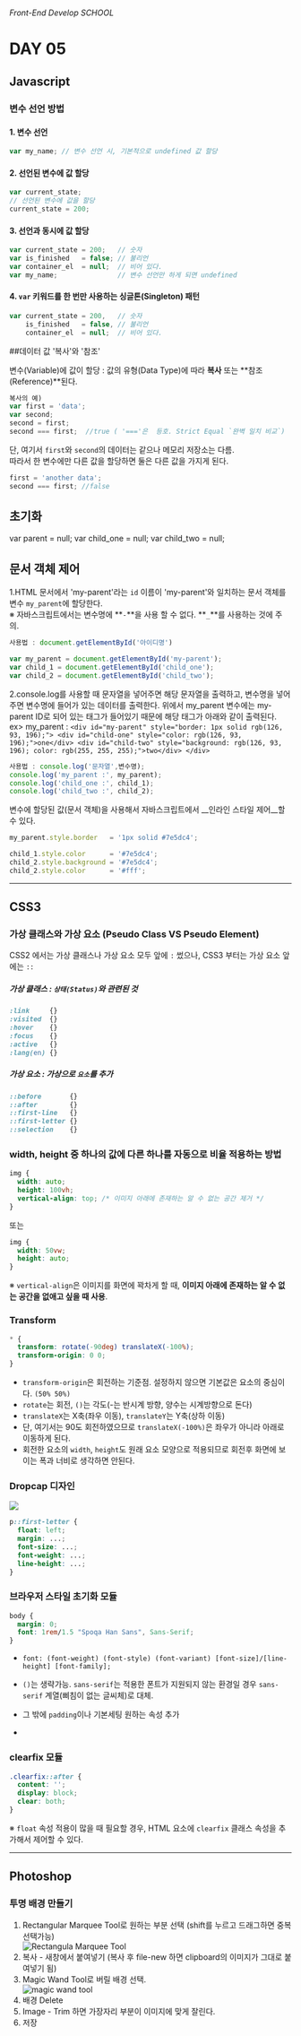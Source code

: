 ###### Front-End Develop SCHOOL

# DAY 05

## Javascript

### 변수 선언 방법

#### 1. 변수 선언
```js
var my_name; // 변수 선언 시, 기본적으로 undefined 값 할당
```

#### 2. 선언된 변수에 값 할당
```js
var current_state;
// 선언된 변수에 값을 할당
current_state = 200;
```

#### 3. 선언과 동시에 값 할당
```js
var current_state = 200;   // 숫자
var is_finished   = false; // 불리언
var container_el  = null;  // 비어 있다.
var my_name;               // 변수 선언만 하게 되면 undefined
```

#### 4. `var` 키워드를 한 번만 사용하는 싱글톤(Singleton) 패턴
```js
var current_state = 200,   // 숫자
    is_finished   = false, // 불리언
    container_el  = null;  // 비어 있다.
```



##데이터 값 '복사'와 '참조'

변수(Variable)에 값이 할당 :  값의 유형(Data Type)에 따라 **복사** 또는 **참조(Reference)**된다.

```js
복사의 예)
var first = 'data';
var second;
second = first;
second === first;  //true ( '==='은  등호. Strict Equal `완벽 일치 비교`)
```

단, 여기서 `first`와 `second`의 데이터는 같으나 메모리 저장소는 다름.<br>
따라서 한 변수에만 다른 값을 할당하면 둘은 다른 값을 가지게 된다.

```js
first = 'another data';
second === first; //false
```



## 초기화
var parent = null;
var child_one = null;
var child_two = null;

## 문서 객체 제어

1.HTML 문서에서 'my-parent'라는 `id` 이름이 'my-parent'와 일치하는 문서 객체를 변수 `my_parent`에 할당한다.<br>
※ 자바스크립트에서는 변수명에 **`-`**을 사용 할 수 없다. **`_`**를 사용하는 것에 주의.

```js
사용법 : document.getElementById('아이디명')

var my_parent = document.getElementById('my-parent');
var child_1 = document.getElementById('child_one');
var child_2 = document.getElementById('child_two');
```
2.console.log를 사용할 때 문자열을 넣어주면 해당 문자열을 출력하고, 변수명을 넣어주면 변수명에 들어가 있는 데이터를 출력한다.
위에서 my_parent 변수에는 my-parent ID로 되어 있는 태그가 들어있기 때문에 해당 태그가 아래와 같이 출력된다.
ex>
my_parent : `<div id="my-parent" style="border: 1px solid rgb(126, 93, 196);">
            <div id="child-one" style="color: rgb(126, 93, 196);">one</div>
            <div id="child-two" style="background: rgb(126, 93, 196); color: rgb(255, 255, 255);">two</div>
            </div>`
```js
사용법 : console.log('문자열',변수명);
console.log('my_parent :', my_parent);
console.log('child_one :', child_1);
console.log('child_two :', child_2);
```

변수에 할당된 값(문서 객체)을 사용해서 자바스크립트에서 __인라인 스타일 제어__할 수 있다.

```js
my_parent.style.border   = '1px solid #7e5dc4';

child_1.style.color      = '#7e5dc4';
child_2.style.background = '#7e5dc4';
child_2.style.color      = '#fff';

```

---


## CSS3

### 가상 클래스와 가상 요소 (Pseudo Class VS Pseudo Element)

CSS2 에서는 가상 클래스나 가상 요소 모두 앞에 `:` 썼으나, CSS3 부터는 가상 요소 앞에는 `::`

##### 가상 클래스 : `상태(Status)`와 관련된 것

```css
:link     {}
:visited  {}
:hover    {}
:focus    {}
:active   {}
:lang(en) {}
```

##### 가상 요소 : 가상으로 `요소`를 추가

```css
::before       {}
::after        {}
::first-line   {}
::first-letter {}
::selection    {}
```



###  width, height 중 하나의 값에 다른 하나를 자동으로 비율 적용하는 방법

```css
img {
  width: auto;
  height: 100vh;
  vertical-align: top; /* 이미지 아래에 존재하는 알 수 없는 공간 제거 */
}
```

또는

```css
img {
  width: 50vw;
  height: auto;
}
```

※ `vertical-align`은 이미지를 화면에 꽉차게 할 때, __이미지 아래에 존재하는 알 수 없는 공간을 없애고 싶을 때 사용__.



### Transform

```css
* {
  transform: rotate(-90deg) translateX(-100%);
  transform-origin: 0 0;
}
```

- `transform-origin`은 회전하는 기준점. 설정하지 않으면 기본값은 요소의 중심이다. `(50% 50%)`
- `rotate`는 회전, `()`는 각도(-는 반시계 방향, 양수는 시계방향으로 돈다)
- `translateX`는 X축(좌우 이동), `translateY`는 Y축(상하 이동)
- 단, 여기서는 90도 회전하였으므로 `translateX(-100%)`은 좌우가 아니라 아래로 이동하게 된다.
- 회전한 요소의 `width`, `height`도 원래 요소 모양으로 적용되므로 회전후 화면에 보이는 폭과 너비로 생각하면 안된다.



### Dropcap 디자인

![](http://www.magazinedesigning.com/wp-content/uploads/2013/06/drop-caps-initials-4.jpg)

```css
p::first-letter {
  float: left;
  margin: ...;
  font-size: ...;
  font-weight: ...;
  line-height: ...;
}
```

### 브라우저 스타일 초기화 모듈

```css
body {
  margin: 0;
  font: 1rem/1.5 "Spoqa Han Sans", Sans-Serif;
}
```

- `font: (font-weight) (font-style) (font-variant) [font-size]/[line-height] [font-family];`
- `()`는 생략가능. `sans-serif`는 적용한 폰트가 지원되지 않는 환경일 경우 `sans-serif` 계열(삐침이 없는 글씨체)로 대체.
- 그 밖에 `padding`이나 기본세팅 원하는 속성 추가

-

### clearfix 모듈

```css
.clearfix::after {
  content: '';
  display: block;
  clear: both;
}
```

※ `float` 속성 적용이 많을 때 필요할 경우, HTML 요소에 `clearfix` 클래스 속성을 추가해서 제어할 수 있다.

---

## Photoshop

### 투명 배경 만들기

1. Rectangular Marquee Tool로 원하는 부분 선택 (shift를 누르고 드래그하면 중복 선택가능)<br>
![Rectangula Marquee Tool](http://pe-images.s3.amazonaws.com/basics/cc/new-features/2015/customize-toolbar/rectangular-marquee-tool-group.gif)
2. 복사 - 새창에서 붙여넣기 (복사 후 file-new 하면 clipboard의 이미지가 그대로 붙여넣기 됨)
3. Magic Wand Tool로 버릴 배경 선택.<br>
![magic wand tool](http://pe-images.s3.amazonaws.com/basics/clipping-masks/essentials/magic-wand-tool.gif)
4. 배경 Delete
5. Image - Trim 하면 가장자리 부분이 이미지에 맞게 잘린다.
6. 저장
